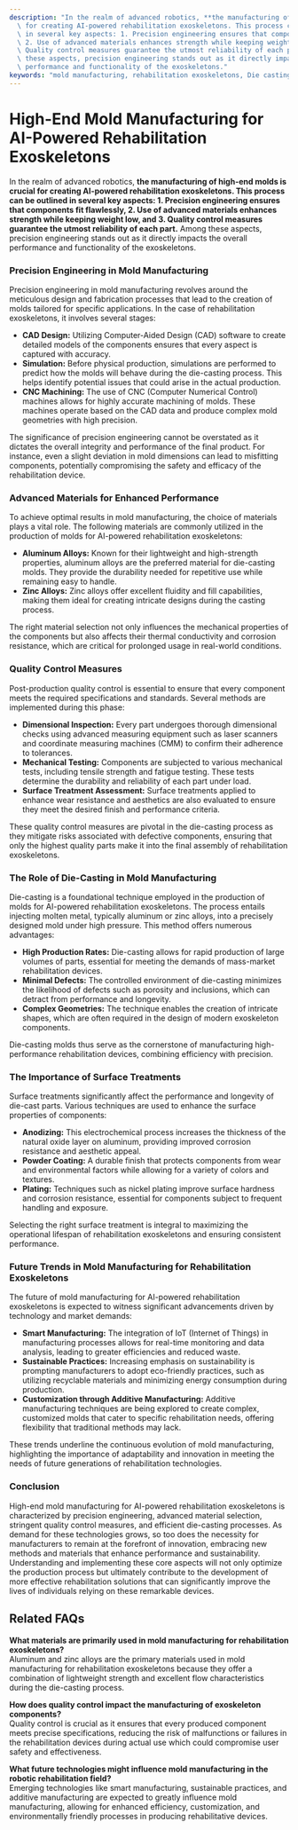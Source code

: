 ```yaml
---
description: "In the realm of advanced robotics, **the manufacturing of high-end molds is crucial\
  \ for creating AI-powered rehabilitation exoskeletons. This process can be outlined\
  \ in several key aspects: 1. Precision engineering ensures that components fit flawlessly,\
  \ 2. Use of advanced materials enhances strength while keeping weight low, and 3.\
  \ Quality control measures guarantee the utmost reliability of each part.** Among\
  \ these aspects, precision engineering stands out as it directly impacts the overall\
  \ performance and functionality of the exoskeletons."
keywords: "mold manufacturing, rehabilitation exoskeletons, Die casting process, Die-cast aluminum"
---
```

# High-End Mold Manufacturing for AI-Powered Rehabilitation Exoskeletons

In the realm of advanced robotics, **the manufacturing of high-end molds is crucial for creating AI-powered rehabilitation exoskeletons. This process can be outlined in several key aspects: 1. Precision engineering ensures that components fit flawlessly, 2. Use of advanced materials enhances strength while keeping weight low, and 3. Quality control measures guarantee the utmost reliability of each part.** Among these aspects, precision engineering stands out as it directly impacts the overall performance and functionality of the exoskeletons.

### Precision Engineering in Mold Manufacturing

Precision engineering in mold manufacturing revolves around the meticulous design and fabrication processes that lead to the creation of molds tailored for specific applications. In the case of rehabilitation exoskeletons, it involves several stages:

- **CAD Design:** Utilizing Computer-Aided Design (CAD) software to create detailed models of the components ensures that every aspect is captured with accuracy.
- **Simulation:** Before physical production, simulations are performed to predict how the molds will behave during the die-casting process. This helps identify potential issues that could arise in the actual production.
- **CNC Machining:** The use of CNC (Computer Numerical Control) machines allows for highly accurate machining of molds. These machines operate based on the CAD data and produce complex mold geometries with high precision.

The significance of precision engineering cannot be overstated as it dictates the overall integrity and performance of the final product. For instance, even a slight deviation in mold dimensions can lead to misfitting components, potentially compromising the safety and efficacy of the rehabilitation device.

### Advanced Materials for Enhanced Performance

To achieve optimal results in mold manufacturing, the choice of materials plays a vital role. The following materials are commonly utilized in the production of molds for AI-powered rehabilitation exoskeletons:

- **Aluminum Alloys:** Known for their lightweight and high-strength properties, aluminum alloys are the preferred material for die-casting molds. They provide the durability needed for repetitive use while remaining easy to handle.
- **Zinc Alloys:** Zinc alloys offer excellent fluidity and fill capabilities, making them ideal for creating intricate designs during the casting process.

The right material selection not only influences the mechanical properties of the components but also affects their thermal conductivity and corrosion resistance, which are critical for prolonged usage in real-world conditions.

### Quality Control Measures

Post-production quality control is essential to ensure that every component meets the required specifications and standards. Several methods are implemented during this phase:

- **Dimensional Inspection:** Every part undergoes thorough dimensional checks using advanced measuring equipment such as laser scanners and coordinate measuring machines (CMM) to confirm their adherence to tolerances.
- **Mechanical Testing:** Components are subjected to various mechanical tests, including tensile strength and fatigue testing. These tests determine the durability and reliability of each part under load.
- **Surface Treatment Assessment:** Surface treatments applied to enhance wear resistance and aesthetics are also evaluated to ensure they meet the desired finish and performance criteria.

These quality control measures are pivotal in the die-casting process as they mitigate risks associated with defective components, ensuring that only the highest quality parts make it into the final assembly of rehabilitation exoskeletons.

### The Role of Die-Casting in Mold Manufacturing

Die-casting is a foundational technique employed in the production of molds for AI-powered rehabilitation exoskeletons. The process entails injecting molten metal, typically aluminum or zinc alloys, into a precisely designed mold under high pressure. This method offers numerous advantages:

- **High Production Rates:** Die-casting allows for rapid production of large volumes of parts, essential for meeting the demands of mass-market rehabilitation devices.
- **Minimal Defects:** The controlled environment of die-casting minimizes the likelihood of defects such as porosity and inclusions, which can detract from performance and longevity.
- **Complex Geometries:** The technique enables the creation of intricate shapes, which are often required in the design of modern exoskeleton components.

Die-casting molds thus serve as the cornerstone of manufacturing high-performance rehabilitation devices, combining efficiency with precision.

### The Importance of Surface Treatments

Surface treatments significantly affect the performance and longevity of die-cast parts. Various techniques are used to enhance the surface properties of components:

- **Anodizing:** This electrochemical process increases the thickness of the natural oxide layer on aluminum, providing improved corrosion resistance and aesthetic appeal.
- **Powder Coating:** A durable finish that protects components from wear and environmental factors while allowing for a variety of colors and textures.
- **Plating:** Techniques such as nickel plating improve surface hardness and corrosion resistance, essential for components subject to frequent handling and exposure.

Selecting the right surface treatment is integral to maximizing the operational lifespan of rehabilitation exoskeletons and ensuring consistent performance.

### Future Trends in Mold Manufacturing for Rehabilitation Exoskeletons

The future of mold manufacturing for AI-powered rehabilitation exoskeletons is expected to witness significant advancements driven by technology and market demands:

- **Smart Manufacturing:** The integration of IoT (Internet of Things) in manufacturing processes allows for real-time monitoring and data analysis, leading to greater efficiencies and reduced waste.
- **Sustainable Practices:** Increasing emphasis on sustainability is prompting manufacturers to adopt eco-friendly practices, such as utilizing recyclable materials and minimizing energy consumption during production.
- **Customization through Additive Manufacturing:** Additive manufacturing techniques are being explored to create complex, customized molds that cater to specific rehabilitation needs, offering flexibility that traditional methods may lack.

These trends underline the continuous evolution of mold manufacturing, highlighting the importance of adaptability and innovation in meeting the needs of future generations of rehabilitation technologies.

### Conclusion

High-end mold manufacturing for AI-powered rehabilitation exoskeletons is characterized by precision engineering, advanced material selection, stringent quality control measures, and efficient die-casting processes. As demand for these technologies grows, so too does the necessity for manufacturers to remain at the forefront of innovation, embracing new methods and materials that enhance performance and sustainability. Understanding and implementing these core aspects will not only optimize the production process but ultimately contribute to the development of more effective rehabilitation solutions that can significantly improve the lives of individuals relying on these remarkable devices.

## Related FAQs

**What materials are primarily used in mold manufacturing for rehabilitation exoskeletons?**  
Aluminum and zinc alloys are the primary materials used in mold manufacturing for rehabilitation exoskeletons because they offer a combination of lightweight strength and excellent flow characteristics during the die-casting process.

**How does quality control impact the manufacturing of exoskeleton components?**  
Quality control is crucial as it ensures that every produced component meets precise specifications, reducing the risk of malfunctions or failures in the rehabilitation devices during actual use which could compromise user safety and effectiveness.

**What future technologies might influence mold manufacturing in the robotic rehabilitation field?**  
Emerging technologies like smart manufacturing, sustainable practices, and additive manufacturing are expected to greatly influence mold manufacturing, allowing for enhanced efficiency, customization, and environmentally friendly processes in producing rehabilitative devices.
